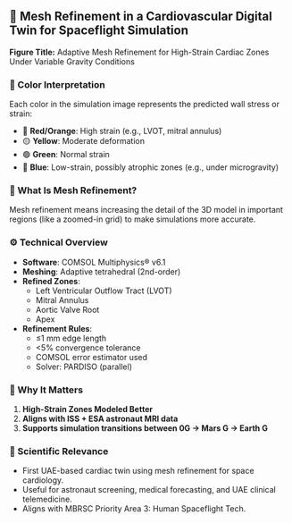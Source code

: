 ## 🧠 Mesh Refinement in a Cardiovascular Digital Twin for Spaceflight Simulation

**Figure Title:** Adaptive Mesh Refinement for High-Strain Cardiac Zones Under Variable Gravity Conditions

### 🎨 Color Interpretation
Each color in the simulation image represents the predicted wall stress or strain:
- 🔴 **Red/Orange**: High strain (e.g., LVOT, mitral annulus)
- 🟡 **Yellow**: Moderate deformation
- 🟢 **Green**: Normal strain
- 🔵 **Blue**: Low-strain, possibly atrophic zones (e.g., under microgravity)

### 🧩 What Is Mesh Refinement?
Mesh refinement means increasing the detail of the 3D model in important regions (like a zoomed-in grid) to make simulations more accurate.

### ⚙️ Technical Overview
- **Software**: COMSOL Multiphysics® v6.1
- **Meshing**: Adaptive tetrahedral (2nd-order)
- **Refined Zones**:
  - Left Ventricular Outflow Tract (LVOT)
  - Mitral Annulus
  - Aortic Valve Root
  - Apex
- **Refinement Rules**:
  - ≤1 mm edge length
  - <5% convergence tolerance
  - COMSOL error estimator used
  - Solver: PARDISO (parallel)

### 🧬 Why It Matters
1. **High-Strain Zones Modeled Better**
2. **Aligns with ISS + ESA astronaut MRI data**
3. **Supports simulation transitions between 0G → Mars G → Earth G**

### 🚀 Scientific Relevance
- First UAE-based cardiac twin using mesh refinement for space cardiology.
- Useful for astronaut screening, medical forecasting, and UAE clinical telemedicine.
- Aligns with MBRSC Priority Area 3: Human Spaceflight Tech.


